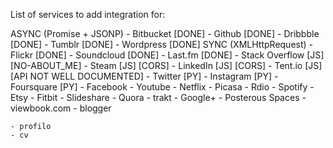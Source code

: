 List of services to add integration for:

ASYNC (Promise + JSONP)
    - Bitbucket		[DONE]
    - Github		[DONE]
    - Dribbble		[DONE]
    - Tumblr		[DONE]
    - Wordpress 	[DONE]
SYNC (XMLHttpRequest)
    - Flickr		[DONE]
    - Soundcloud	[DONE]
    - Last.fm		[DONE]
    - Stack Overflow	[JS] [NO-ABOUT_ME]
    - Steam		[JS] [CORS]
    - LinkedIn		[JS] [CORS]
    - Tent.io		[JS] [API NOT WELL DOCUMENTED]
    - Twitter		[PY]
    - Instagram		[PY]
    - Foursquare	[PY]
    - Facebook
    - Youtube
    - Netflix
    - Picasa
    - Rdio
    - Spotify
    - Etsy
    - Fitbit
    - Slideshare
    - Quora
    - trakt
    - Google+
    - Posterous Spaces
    - viewbook.com
    - blogger

    - profilo
    - cv

